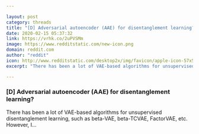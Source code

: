 ```yaml
---

layout: post
category: threads
title: "[D] Adversarial autoencoder (AAE) for disentanglement learning?"
date: 2020-02-15 05:37:32
link: https://vrhk.co/2uPVSMm
image: https://www.redditstatic.com/new-icon.png
domain: reddit.com
author: "reddit"
icon: http://www.redditstatic.com/desktop2x/img/favicon/apple-icon-57x57.png
excerpt: "There has been a lot of VAE-based algorithms for unsupervised disentanglement learning, such as beta-VAE, beta-TCVAE, FactorVAE, etc. However, I..."

---
```


### [D] Adversarial autoencoder (AAE) for disentanglement learning?

There has been a lot of VAE-based algorithms for unsupervised disentanglement learning, such as beta-VAE, beta-TCVAE, FactorVAE, etc. However, I...